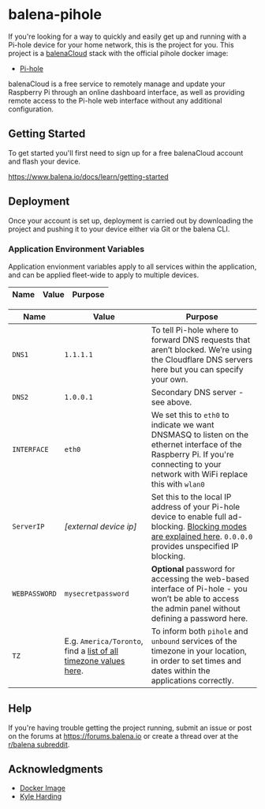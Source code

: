 # balena-pihole

If you're looking for a way to quickly and easily get up and running with a Pi-hole device for your home network, this is the project for you.  This project is a [balenaCloud](https://www.balena.io/cloud) stack with the official pihole docker image:

* [Pi-hole](https://hub.docker.com/r/pihole/pihole/)

balenaCloud is a free service to remotely manage and update your Raspberry Pi through an online dashboard interface, as well as providing remote access to the Pi-hole web interface without any additional configuration.

## Getting Started

To get started you'll first need to sign up for a free balenaCloud account and flash your device.

<https://www.balena.io/docs/learn/getting-started>

## Deployment

Once your account is set up, deployment is carried out by downloading the project and pushing it to your device either via Git or the balena CLI.

### Application Environment Variables

Application envionment variables apply to all services within the application, and can be applied fleet-wide to apply to multiple devices.

|Name|Value|Purpose|
|---|---|---|


|Name|Value|Purpose|
|---|---|---|
|`DNS1`|`1.1.1.1`|To tell Pi-hole where to forward DNS requests that aren’t blocked. We’re using the Cloudflare DNS servers here but you can specify your own.|
|`DNS2`|`1.0.0.1`|Secondary DNS server - see above.|
|`INTERFACE`|`eth0`|We set this to `eth0` to indicate we want DNSMASQ to listen on the ethernet interface of the Raspberry Pi. If you're connecting to your network with WiFi replace this with `wlan0`|
|`ServerIP`|_[external device ip]_|Set this to the local IP address of your Pi-hole device to enable full ad-blocking. [Blocking modes are explained here](https://docs.pi-hole.net/ftldns/blockingmode/). `0.0.0.0` provides unspecified IP blocking.
|`WEBPASSWORD`|`mysecretpassword`|__Optional__ password for accessing the web-based interface of Pi-hole - you won’t be able to access the admin panel without defining a password here.
|`TZ`|E.g. `America/Toronto`, find a [list of all timezone values here](https://en.wikipedia.org/wiki/List_of_tz_database_time_zones).|To inform both `pihole` and `unbound` services of the timezone in your location, in order to set times and dates within the applications correctly.|

## Help

If you're having trouble getting the project running, submit an issue or post on the forums at <https://forums.balena.io> or create a thread over at the [r/balena subreddit](https://www.reddit.com/r/balena/).

## Acknowledgments

* [Docker Image](https://github.com/pi-hole/docker-pi-hole/)
* [Kyle Harding](mailto:kylemharding@gmail.com)
